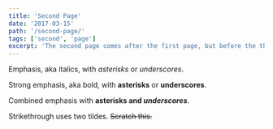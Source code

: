 ```yaml
---
title: 'Second Page'
date: '2017-03-15'
path: '/second-page/'
tags: ['second', 'page']
excerpt: 'The second page comes after the first page, but before the third.'
---
```


Emphasis, aka italics, with _asterisks_ or _underscores_.

Strong emphasis, aka bold, with **asterisks** or **underscores**.

Combined emphasis with **asterisks and _underscores_**.

Strikethrough uses two tildes. ~~Scratch this.~~
